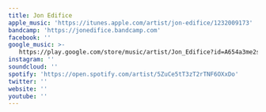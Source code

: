 ```yaml
---
title: Jon Edifice
apple_music: 'https://itunes.apple.com/artist/jon-edifice/1232009173'
bandcamp: 'https://jonedifice.bandcamp.com'
facebook: ''
google_music: >-
   https://play.google.com/store/music/artist/Jon_Edifice?id=A654a3me2sgdfdsf47bzrb7uqty
instagram: ''
soundcloud: ''
spotify: 'https://open.spotify.com/artist/5ZuCe5tT3zT2rTNF6OXxDo'
twitter: ''
website: ''
youtube: ''
---
```

